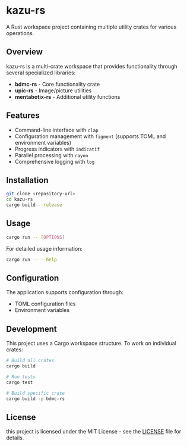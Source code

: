 # kazu-rs

A Rust workspace project containing multiple utility crates for various operations.

## Overview

kazu-rs is a multi-crate workspace that provides functionality through several specialized libraries:

- **bdmc-rs** - Core functionality crate
- **upic-rs** - Image/picture utilities
- **mentabotix-rs** - Additional utility functions

## Features

- Command-line interface with `clap`
- Configuration management with `figment` (supports TOML and environment variables)
- Progress indicators with `indicatif`
- Parallel processing with `rayon`
- Comprehensive logging with `log`

## Installation

```bash
git clone <repository-url>
cd kazu-rs
cargo build --release
```

## Usage

```bash
cargo run -- [OPTIONS]
```

For detailed usage information:

```bash
cargo run -- --help
```

## Configuration

The application supports configuration through:

- TOML configuration files
- Environment variables

## Development

This project uses a Cargo workspace structure. To work on individual crates:

```bash
# Build all crates
cargo build

# Run tests
cargo test

# Build specific crate
cargo build -p bdmc-rs
```

## License

this project is licensed under the MIT License - see the [LICENSE](LICENSE) file for details.